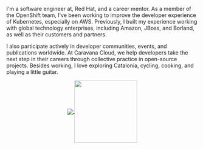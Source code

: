 I'm a software engineer at, Red Hat, and a career mentor. As a member of the OpenShift team, I've been working to improve the developer experience of Kubernetes, especially on AWS. Previously, I built my experience working with global technology enterprises, including Amazon, JBoss, and Borland, as well as their customers and partners.

I also participate actively in developer communities, events, and publications worldwide. At Caravana Cloud, we help developers take the next step in their careers through collective practice in open-source projects. Besides working, I love exploring Catalonia, cycling, cooking, and playing a little guitar.

<p align="center">
  <a href="https://github.com/faermanj?tab=repositories">
    <img
      align="center"
      src="https://github-readme-stats.vercel.app/api/top-langs/?username=faermanj&layout=compact&size_weight=0&count_weight=1"
    />
  </a>
  <a href="https://github.com/faermanj?tab=repositories">
    <img
      align="center"
      height="165"
      src="https://github-readme-stats.vercel.app/api?username=faermanj&count_private=true&show_icons=true&custom_title=Github%20Status&hide=issues"
    />
  </a>
